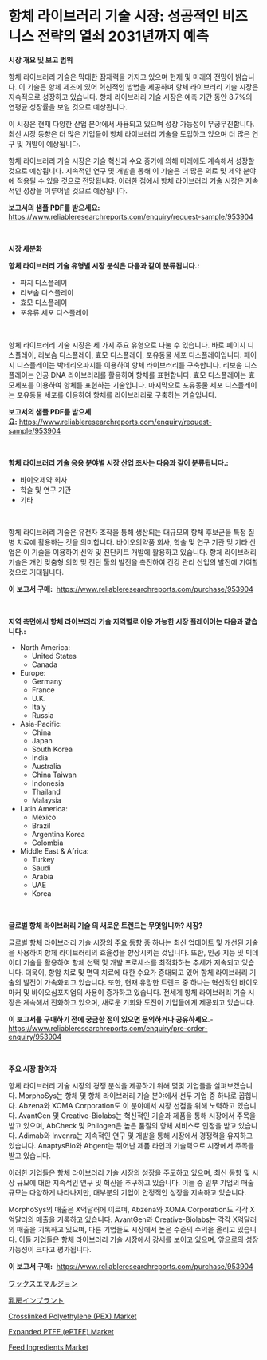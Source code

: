 <p><h1>항체 라이브러리 기술 시장: 성공적인 비즈니스 전략의 열쇠 2031년까지 예측</h1></p><p><strong>시장 개요 및 보고 범위</strong></p>
<p><p>항체 라이브러리 기술은 막대한 잠재력을 가지고 있으며 현재 및 미래의 전망이 밝습니다. 이 기술은 항체 제조에 있어 혁신적인 방법을 제공하며 항체 라이브러리 기술 시장은 지속적으로 성장하고 있습니다. 항체 라이브러리 기술 시장은 예측 기간 동안 8.7%의 연평균 성장률을 보일 것으로 예상됩니다.</p><p>이 시장은 현재 다양한 산업 분야에서 사용되고 있으며 성장 가능성이 무궁무진합니다. 최신 시장 동향은 더 많은 기업들이 항체 라이브러리 기술을 도입하고 있으며 더 많은 연구 및 개발이 예상됩니다.</p><p>항체 라이브러리 기술 시장은 기술 혁신과 수요 증가에 의해 미래에도 계속해서 성장할 것으로 예상됩니다. 지속적인 연구 및 개발을 통해 이 기술은 더 많은 의료 및 제약 분야에 적용될 수 있을 것으로 전망됩니다. 이러한 점에서 항체 라이브러리 기술 시장은 지속적인 성장을 이루어낼 것으로 예상됩니다.</p></p>
<p><strong>보고서의 샘플 PDF를 받으세요:</strong> <a href="https://www.reliableresearchreports.com/enquiry/request-sample/953904">https://www.reliableresearchreports.com/enquiry/request-sample/953904</a></p>
<p>&nbsp;</p>
<p><strong>시장 세분화</strong></p>
<p><strong>항체 라이브러리 기술 유형별 시장 분석은 다음과 같이 분류됩니다.:</strong></p>
<p><ul><li>파지 디스플레이</li><li>리보솜 디스플레이</li><li>효모 디스플레이</li><li>포유류 세포 디스플레이</li></ul></p>
<p>&nbsp;</p>
<p><p>항체 라이브러리 기술 시장은 세 가지 주요 유형으로 나눌 수 있습니다. 바로 페이지 디스플레이, 리보솜 디스플레이, 효모 디스플레이, 포유동물 세포 디스플레이입니다. 페이지 디스플레이는 박테리오파지를 이용하여 항체 라이브러리를 구축합니다. 리보솜 디스플레이는 인공 DNA 라이브러리를 활용하여 항체를 표현합니다. 효모 디스플레이는 효모세포를 이용하여 항체를 표현하는 기술입니다. 마지막으로 포유동물 세포 디스플레이는 포유동물 세포를 이용하여 항체를 라이브러리로 구축하는 기술입니다.</p></p>
<p><strong>보고서의 샘플 PDF를 받으세요:</strong>&nbsp;<a href="https://www.reliableresearchreports.com/enquiry/request-sample/953904">https://www.reliableresearchreports.com/enquiry/request-sample/953904</a></p>
<p>&nbsp;</p>
<p><strong> 항체 라이브러리 기술 응용 분야별 시장 산업 조사는 다음과 같이 분류됩니다.:</strong></p>
<p><ul><li>바이오제약 회사</li><li>학술 및 연구 기관</li><li>기타</li></ul></p>
<p>&nbsp;</p>
<p><p>항체 라이브러리 기술은 유전자 조작을 통해 생산되는 대규모의 항체 후보군을 특정 질병 치료에 활용하는 것을 의미합니다. 바이오의약품 회사, 학술 및 연구 기관 및 기타 산업은 이 기술을 이용하여 신약 및 진단키트 개발에 활용하고 있습니다. 항체 라이브러리 기술은 개인 맞춤형 의학 및 진단 툴의 발전을 촉진하여 건강 관리 산업의 발전에 기여할 것으로 기대됩니다.</p></p>
<p><strong>이 보고서 구매:</strong>&nbsp; <a href="https://www.reliableresearchreports.com/purchase/953904">https://www.reliableresearchreports.com/purchase/953904</a></p>
<p>&nbsp;</p>
<p><strong>지역 측면에서 항체 라이브러리 기술 지역별로 이용 가능한 시장 플레이어는 다음과 같습니다.:</strong></p>
<p><ul>
    <li>
        North America:
        <ul>
            <li>United States</li>
            <li>Canada</li>
        </ul>
    </li>
    <li>
        Europe:
        <ul>
            <li>Germany</li>
            <li>France</li>
            <li>U.K.</li>
            <li>Italy</li>
            <li>Russia</li>
        </ul>
    </li>
    <li>
        Asia-Pacific:
        <ul>
            <li>China</li>
            <li>Japan</li>
            <li>South Korea</li>
            <li>India</li>
            <li>Australia</li>
            <li>China Taiwan</li>
            <li>Indonesia</li>
            <li>Thailand</li>
            <li>Malaysia</li>
        </ul>
    </li>
    <li>
        Latin America:
        <ul>
            <li>Mexico</li>
            <li>Brazil</li>
            <li>Argentina Korea</li>
            <li>Colombia</li>
        </ul>
    </li>
    <li>
        Middle East & Africa:
        <ul>
            <li>Turkey</li>
            <li>Saudi</li>
            <li>Arabia</li>
            <li>UAE</li>
            <li>Korea</li>
        </ul>
    </li>
    </ul></p>
<p>&nbsp;</p>
<p><strong>글로벌 항체 라이브러리 기술 의 새로운 트렌드는 무엇입니까? 시장?</strong></p>
<p><p>글로벌 항체 라이브러리 기술 시장의 주요 동향 중 하나는 최신 업데이트 및 개선된 기술을 사용하여 항체 라이브러리의 효율성을 향상시키는 것입니다. 또한, 인공 지능 및 빅데이터 기술을 활용하여 항체 선택 및 개발 프로세스를 최적화하는 추세가 지속되고 있습니다. 더욱이, 항암 치료 및 면역 치료에 대한 수요가 증대되고 있어 항체 라이브러리 기술의 발전이 가속화되고 있습니다. 또한, 현재 유망한 트렌드 중 하나는 혁신적인 바이오마커 및 바이오심포지엄의 사용이 증가하고 있습니다. 전세계 항체 라이브러리 기술 시장은 계속해서 진화하고 있으며, 새로운 기회와 도전이 기업들에게 제공되고 있습니다.</p></p>
<p><strong>이 보고서를 구매하기 전에 궁금한 점이 있으면 문의하거나 공유하세요.</strong>- <a href="https://www.reliableresearchreports.com/enquiry/pre-order-enquiry/953904">https://www.reliableresearchreports.com/enquiry/pre-order-enquiry/953904</a></p>
<p>&nbsp;</p>
<p><strong>주요 시장 참여자</strong></p>
<p><p>항체 라이브러리 기술 시장의 경쟁 분석을 제공하기 위해 몇몇 기업들을 살펴보겠습니다. MorphoSys는 항체 및 항체 라이브러리 기술 분야에서 선두 기업 중 하나로 꼽힙니다. Abzena와 XOMA Corporation도 이 분야에서 시장 선점을 위해 노력하고 있습니다. AvantGen 및 Creative-Biolabs는 혁신적인 기술과 제품을 통해 시장에서 주목을 받고 있으며, AbCheck 및 Philogen은 높은 품질의 항체 서비스로 인정을 받고 있습니다. Adimab와 Invenra는 지속적인 연구 및 개발을 통해 시장에서 경쟁력을 유지하고 있습니다. AnaptysBio와 Abgent는 뛰어난 제품 라인과 기술력으로 시장에서 주목을 받고 있습니다.</p><p>이러한 기업들은 항체 라이브러리 기술 시장의 성장을 주도하고 있으며, 최신 동향 및 시장 규모에 대한 지속적인 연구 및 혁신을 추구하고 있습니다. 이들 중 일부 기업의 매출 규모는 다양하게 나타나지만, 대부분의 기업이 안정적인 성장을 지속하고 있습니다.</p><p>MorphoSys의 매출은 X억달러에 이르며, Abzena와 XOMA Corporation도 각각 X억달러의 매출을 기록하고 있습니다. AvantGen과 Creative-Biolabs는 각각 X억달러의 매출을 기록하고 있으며, 다른 기업들도 시장에서 높은 수준의 수익을 올리고 있습니다. 이들 기업들은 항체 라이브러리 기술 시장에서 강세를 보이고 있으며, 앞으로의 성장 가능성이 크다고 평가됩니다.</p></p>
<p><strong>이 보고서 구매:</strong>&nbsp;&nbsp;<a href="https://www.reliableresearchreports.com/purchase/953904">https://www.reliableresearchreports.com/purchase/953904</a></p>
<p><p><a href="https://medium.com/@craigturcottrte8976/%E3%83%AF%E3%83%83%E3%82%AF%E3%82%B9%E3%82%A8%E3%83%9E%E3%83%AB%E3%82%B7%E3%83%A7%E3%83%B3%E5%B8%82%E5%A0%B4%E3%81%AE%E3%83%88%E3%83%AC%E3%83%B3%E3%83%89%E3%81%A8%E5%B8%82%E5%A0%B4%E5%88%86%E6%9E%90%E3%81%AF-2024%E5%B9%B4%E3%81%8B%E3%82%892031%E5%B9%B4%E3%81%BE%E3%81%A7%E3%81%AE%E6%9C%9F%E9%96%93%E3%81%AB%E4%BA%88%E6%B8%AC%E3%81%95%E3%82%8C%E3%81%A6%E3%81%84%E3%81%BE%E3%81%99-a1136581e775">ワックスエマルジョン</a></p><p><a href="https://github.com/ycmtqqhvk3273/Market-Research-Report-List-1/blob/main/4647793185060.md">乳房インプラント</a></p><p><a href="https://github.com/irfadac/Market-Research-Report-List-2/blob/main/crosslinked-polyethylene-pex-market.md">Crosslinked Polyethylene (PEX) Market</a></p><p><a href="https://github.com/ashepherd82/Market-Research-Report-List-3/blob/main/expanded-ptfe-eptfe-market.md">Expanded PTFE (ePTFE) Market</a></p><p><a href="https://view.publitas.com/reportprime-1/feed-ingredients-market-offer-valuable-insights-into-market-size-market-share-market-trends-and-projections-spanning-from-2024-to-2031/">Feed Ingredients Market</a></p></p>
